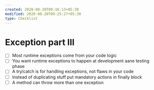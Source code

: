 ```yaml
---
created: 2020-08-20T09:16:13+05:30
modified: 2020-08-20T09:25:27+05:30
type: Checklist
---
```


# Exception part III

- [ ] Most runtime exceptions come from your code logic
- [ ] You want runtime exceptions to happen at development aane testing phase
- [ ] A try/catch is for handling exceptions, not flaws in your code
- [ ] Instead of duplicating stuff put mandatory actions in finally block
- [ ] A method can throw more than one exception